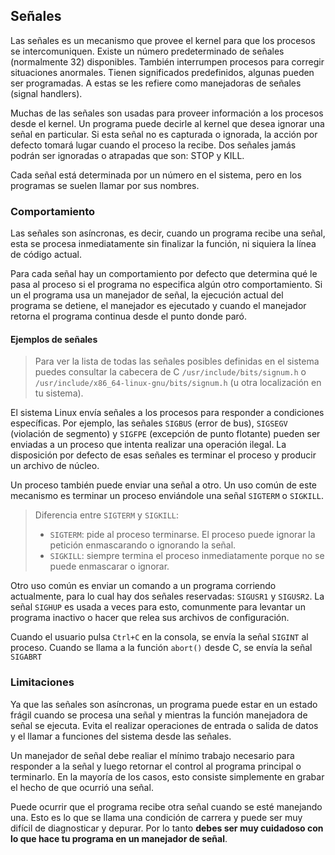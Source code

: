 ## Señales
Las señales es un mecanismo que provee el kernel para que los procesos se intercomuniquen. Existe un número predeterminado de señales (normalmente 32) disponibles. También interrumpen procesos para corregir situaciones anormales. Tienen significados predefinidos, algunas pueden ser programadas. A estas se les refiere como manejadoras de señales (signal handlers).

Muchas de las señales son usadas para proveer información a los procesos desde el kernel. Un programa puede decirle al kernel que desea ignorar una señal en particular. Si esta señal no es capturada o ignorada, la acción por defecto tomará lugar cuando el proceso la recibe. Dos señales jamás podrán ser ignoradas o atrapadas que son: STOP y KILL.

Cada señal está determinada por un número en el sistema, pero en los programas se suelen llamar por sus nombres.

### Comportamiento
Las señales son asíncronas, es decir, cuando un programa recibe una señal, esta se procesa inmediatamente sin finalizar la función, ni siquiera la línea
de código actual.

Para cada señal hay un comportamiento por defecto que determina qué le pasa al proceso si el programa no especifica algún otro comportamiento. Si un el programa usa un manejador de señal, la ejecución actual del programa se detiene, el manejador es ejecutado y cuando el manejador retorna el programa continua desde el punto donde paró.

#### Ejemplos de señales
> Para ver la lista de todas las señales posibles definidas en el sistema puedes consultar la cabecera de C `/usr/include/bits/signum.h` o `/usr/include/x86_64-linux-gnu/bits/signum.h` (u otra localización en tu sistema).

El sistema Linux envía señales a los procesos para responder a condiciones específicas. Por ejemplo, las señales `SIGBUS` (error de bus), `SIGSEGV` (violación de segmento) y `SIGFPE` (excepción de punto flotante) pueden ser enviadas a un proceso que intenta realizar una operación ilegal. La disposición por defecto de esas señales es terminar el proceso y producir un archivo de núcleo.

Un proceso también puede enviar una señal a otro. Un uso común de este mecanismo es terminar un proceso enviándole una señal `SIGTERM` o `SIGKILL`.

> Diferencia entre `SIGTERM` y `SIGKILL`:
> - `SIGTERM`: pide al proceso terminarse. El proceso puede ignorar la petición enmascarando o ignorando la señal.
> - `SIGKILL`: siempre termina el proceso inmediatamente porque no se puede enmascarar o ignorar.

Otro uso común es enviar un comando a un programa corriendo actualmente, para lo cual hay dos señales reservadas: `SIGUSR1` y `SIGUSR2`. La señal `SIGHUP` es usada a veces para esto, comunmente para levantar un programa inactivo o hacer que relea sus archivos de configuración.

Cuando el usuario pulsa `Ctrl+C` en la consola, se envía la señal `SIGINT` al proceso. Cuando se llama a la función `abort()` desde C, se envía la señal `SIGABRT`


### Limitaciones
Ya que las señales son asíncronas, un programa puede estar en un estado frágil cuando se procesa una señal y mientras la función manejadora de señal se ejecuta. Evita el realizar operaciones de entrada o salida de datos y el llamar a funciones del sistema desde las señales.

Un manejador de señal debe realiar el mínimo trabajo necesario para responder a la señal y luego retornar el control al programa principal o terminarlo. En la mayoría de los casos, esto consiste simplemente en grabar el hecho de que ocurrió una señal.

Puede ocurrir que el programa recibe otra señal cuando se esté manejando una. Esto es lo que se llama una condición de carrera y puede ser muy difícil de diagnosticar y depurar. Por lo tanto **debes ser muy cuidadoso con lo que hace tu programa en un manejador de señal**.


